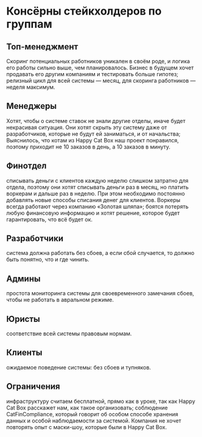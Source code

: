 # Консёрны стейкхолдеров по группам
## Топ-менеджмент
Cкоринг потенциальных работников уникален в своём роде, и логика его работы сильно выше, чем планировалось. Бизнес в 
будущем хочет продавать его другим компаниям и тестировать больше гипотез;
релизный цикл для всей системы — месяц, для скоринга работников — неделя максимум.

## Менеджеры
Хотят, чтобы о системе ставок не знали другие отделы, иначе будет некрасивая ситуация. Они хотят скрыть эту систему даже
от разработчиков, которые не будут ей заниматься, и от начальства;
Выяснилось, что котам из Happy Cat Box наш проект понравился, поэтому приходит не 10 заказов в день, а 10 заказов в минуту.

## Финотдел
списывать деньги с клиентов каждую неделю слишком затратно для отдела, поэтому они хотят списывать деньги раз в месяц, 
но платить воркерам и дальше раз в неделю. При этом необходимо постоянно добавлять новые способы списания денег для клиентов. Воркеры всегда работают через компанию «Золотая шляпа»;
боятся потерять любую финансовую информацию и хотят решение, которое будет гарантировать, что всё будет ок.

## Разработчики
система должна работать без сбоев, а если сбой случается, то должно быть понятно, что и где чинить.

## Админы
простота мониторинга системы для своевременного замечания сбоев, чтобы не работать в авральном режиме.

## Юристы
соответствие всей системы правовым нормам.

## Клиенты
ожидаемое поведение системы: без сбоев и тупняков.

## Ограничения
инфраструктуру считаем бесплатной, прямо как в уроке, так как Happy Cat Box расскажет нам, как такое организовать;
соблюдение CatFinCompliance, который говорит об особом способе хранения данных и особой наблюдаемости за системой. 
Компания не хочет повторять опыт с маски-шоу, которые были в Happy Cat Box.
